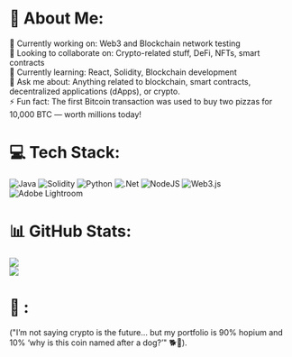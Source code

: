 
# 💫 About Me:
🔭 Currently working on: Web3 and Blockchain network testing<br>👯 Looking to collaborate on: Crypto-related stuff, DeFi, NFTs, smart contracts<br>🌱 Currently learning: React, Solidity, Blockchain development<br>💬 Ask me about: Anything related to blockchain, smart contracts, decentralized applications (dApps), or crypto.<br>⚡ Fun fact: The first Bitcoin transaction was used to buy two pizzas for 10,000 BTC — worth millions today!


# 💻 Tech Stack:
![Java](https://img.shields.io/badge/java-%23ED8B00.svg?style=plastic&logo=openjdk&logoColor=white) ![Solidity](https://img.shields.io/badge/Solidity-%23363636.svg?style=plastic&logo=solidity&logoColor=white) ![Python](https://img.shields.io/badge/python-3670A0?style=plastic&logo=python&logoColor=ffdd54) ![.Net](https://img.shields.io/badge/.NET-5C2D91?style=plastic&logo=.net&logoColor=white) ![NodeJS](https://img.shields.io/badge/node.js-6DA55F?style=plastic&logo=node.js&logoColor=white) ![Web3.js](https://img.shields.io/badge/web3.js-F16822?style=plastic&logo=web3.js&logoColor=white) ![Adobe Lightroom](https://img.shields.io/badge/Adobe%20Lightroom-31A8FF.svg?style=plastic&logo=Adobe%20Lightroom&logoColor=white)



# 📊 GitHub Stats:
![](https://github-readme-stats.vercel.app/api?username=Shankar3804&theme=dark&hide_border=true&include_all_commits=false&count_private=false)<br/>
![](https://nirzak-streak-stats.vercel.app/?user=Shankar3804&theme=dark&hide_border=true)<br/>

# 💬 :

("I’m not saying crypto is the future… but my portfolio is 90% hopium and 10% ‘why is this coin named after a dog?’" 🐕💸).<br/>
